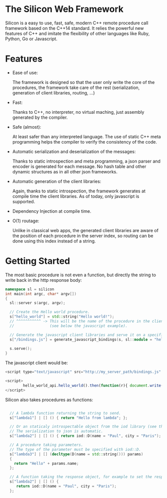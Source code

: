 
The Silicon Web Framework
=================================


Silicon is a easy to use, fast, safe, modern C++ remote procedure call framework
based on the C++14 standard. It relies the powerful new
features of C++ and imitate the flexibility of other languages like
Ruby, Python, Go or Javascript.

Features
=========================

  - Ease of use:

    The framework is designed so that the user only write the core of
    the procedures, the framework take care of the rest
    (serialization, generation of client libraries, routing, ...)

  - Fast:
    
    Thanks to C++, no interpreter, no virtual maching, just assembly
    generated by the compiler.

  - Safe (almost):

    At least safer than any interpreted language. The use of static
    C++ meta programming helps the compiler to verify the consistency
    of the code.

  - Automatic serialization and deserialization of the messages:

    Thanks to static introspection and meta programming, a json parser
    and encoder is generated for each message. No hash table and other
    dynamic structures as in all other json frameworks.

  - Automatic generation of the client libraries:

    Again, thanks to static introspection, the framework generates at
    compile time the client libraries. As of today, only javascript is
    supported.

  - Dependency Injection at compile time.    

  - O(1) routage:

    Unlike in classical web apps, the generated client libraries are
    aware of the position of each procedure in the server index, so
    routing can be done using this index instead of a string.


Getting Started
=========================

The most basic procedure is not even a function, but directly the
string to write back in the http response body:

```c++
namespace sl = silicon
int main(int argc, char* argv[])
{
  sl::server s(argc, argv);

  // Create the Hello world procedure.
  s["hello_world"] = std::string("Hello world!");
  // ^^^^^^^^^^^ -> This will be the name of the procedure in the client libraries
  //                (see below the javascript example).

  // Generate the javascript client libraries and serve it on a specific route.
  s["/bindings.js"] = generate_javascript_bindings(s, sl::module = "hello_world_api");
 
  s.serve();
}
```

The javascript client would be:

```javascript
<script type="text/javascript" src="http://my_server_path/bindings.js" />

<script>
        hello_world_api.hello_world().then(function(r){ document.write(r); });
</script>
```

Silicon also takes procedures as functions:

```c++

  // A lambda function returning the string to send.
  s["lambda1"] | [] () { return "Hello from lambda"; };

  // Or an staticaly introspectable object from the iod library (see the doc)
  // The serialization to json is automatic.
  s["lambda2"] | [] () { return iod::D(name = "Paul", city = "Paris"); };

  // A procedure taking parameters.
  // The type of the parameter must be specified with iod::D.
  s["lambda3"] | [] (decltype(D(name = std::string())) params)
  { 
    return "Hello" + params.name; 
  };

  // A function taking the response object, for example to set the response headers.
  s["lambda2"] | [] () {
     return iod::D(name = "Paul", city = "Paris");
  };

```
